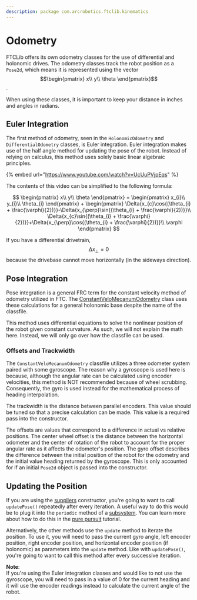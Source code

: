 ```yaml
---
description: package com.arcrobotics.ftclib.kinematics
---
```


# Odometry

FTCLib offers its own odometry classes for the use of differential and holonomic drives. The odometry classes track the robot position as a `Pose2d`, which means it is represented using the vector $$\begin{pmatrix} x\\ y\\ \theta \end{pmatrix}$$ .

When using these classes, it is important to keep your distance in inches and angles in radians.

## Euler Integration

The first method of odometry, seen in the `HolonomicOdometry` and `DifferentialOdometry` classes, is Euler integration. Euler integration makes use of the half angle method for updating the pose of the robot. Instead of relying on calculus, this method uses solely basic linear algebraic principles.

{% embed url="https://www.youtube.com/watch?v=UcUuPVjpEqs" %}

The contents of this video can be simplified to the following formula:

$$
\begin{pmatrix} x\\ y\\ \theta \end{pmatrix} = 
\begin{pmatrix} x_{i}\\ y_{i}\\ \theta_{i} \end{pmatrix} +
\begin{pmatrix}
\Delta{x_{c}\cos{(\theta_{i} + \frac{\varphi}{2})}}-\Delta{x_{\perp}\sin{(\theta_{i} + \frac{\varphi}{2})}}\\
\Delta{x_{c}\sin{(\theta_{i} + \frac{\varphi}{2})}}+\Delta{x_{\perp}\cos{(\theta_{i} + \frac{\varphi}{2})}}\\
\varphi \end{pmatrix}
$$

If you have a differential drivetrain, $$\Delta{x_{\perp}}=0$$ because the drivebase cannot move horizontally \(in the sideways direction\).

## Pose Integration

Pose integration is a general FRC term for the constant velocity method of odometry utilized in FTC. The [ConstantVeloMecanumOdometry](https://github.com/FTCLib/FTCLib/blob/v1.0.0/FtcLib/src/main/java/com/arcrobotics/ftclib/kinematics/ConstantVeloMecanumOdometry.java) class uses these calculations for a general holonomic base despite the name of the classfile.

This method uses differential equations to solve the nonlinear position of the robot given constant curvature. As such, we will not explain the math here. Instead, we will only go over how the classfile can be used.

### Offsets and Trackwidth

The `ConstantVeloMecanumOdometry` classfile utilizes a three odometer system paired with some gyroscope. The reason why a gyroscope is used here is because, although the angular rate can be calculated using encoder velocities, this method is NOT recommended because of wheel scrubbing. Consequently, the gyro is used instead for the mathematical process of heading interpolation.

The trackwidth is the distance between parallel encoders. This value should be tuned so that a precise calculation can be made. This value is a required pass into the constructor.

The offsets are values that correspond to a difference in actual vs relative positions. The center wheel offset is the distance between the horizontal odometer and the center of rotation of the robot to account for the proper angular rate as it affects the odometer's position. The gyro offset describes the difference between the initial position of the robot for the odometry and the initial value heading returned by the gyroscope. This is only accounted for if an initial `Pose2d` object is passed into the constructor.

## Updating the Position

If you are using the [suppliers](https://docs.oracle.com/javase/8/docs/api/java/util/function/Supplier.html) constructor, you're going to want to call `updatePose()` repeatedly after every iteration. A useful way to do this would be to plug it into the `periodic` method of a [subsystem](../command-base/command-system/subsystems.md). You can learn more about how to do this in the [pure pursuit](../pathing/pure-pursuit.md#creating-your-odometry) tutorial.

Alternatively, the other methods use the `update` method to iterate the position. To use it, you will need to pass the current gyro angle, left encoder position, right encoder position, and horizontal encoder position \(if holonomic\) as parameters into the `update` method. Like with `updatePose()`, you're going to want to call this method after every successive iteration.

**Note**:  
If you're using the Euler integration classes and would like to not use the gyroscope, you will need to pass in a value of 0 for the current heading and it will use the encoder readings instead to calculate the current angle of the robot.

